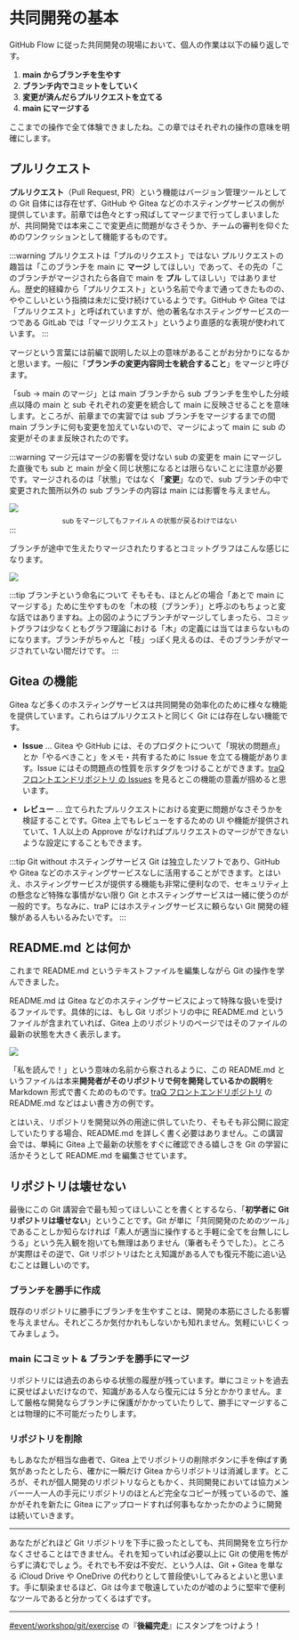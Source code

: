 # 共同開発の基本

GitHub Flow に従った共同開発の現場において、個人の作業は以下の繰り返しです。

1. **main からブランチを生やす**
2. **ブランチ内でコミットをしていく**
3. **変更が済んだらプルリクエストを立てる**
4. **main にマージする**

ここまでの操作で全て体験できましたね。この章ではそれぞれの操作の意味を明確にします。

## プルリクエスト

**プルリクエスト**（Pull Request, PR）という機能はバージョン管理ツールとしての Git 自体には存在せず、GitHub や Gitea などのホスティングサービスの側が提供しています。前章では色々とすっ飛ばしてマージまで行ってしまいましたが、共同開発では本来ここで変更点に問題がなさそうか、チームの審判を仰ぐためのワンクッションとして機能するものです。

:::warning プルリクエストは「プルのリクエスト」ではない
プルリクエストの趣旨は「このブランチを main に **マージ** してほしい」であって、その先の「このブランチがマージされたら各自で main を **プル** してほしい」ではありません。歴史的経緯から「プルリクエスト」という名前で今まで通ってきたものの、ややこしいという指摘は未だに受け続けているようです。GitHub や Gitea では「プルリクエスト」と呼ばれていますが、他の著名なホスティングサービスの一つである GitLab では「マージリクエスト」というより直感的な表現が使われています。
:::

マージという言葉には前編で説明した以上の意味があることがお分かりになるかと思います。一般に「**ブランチの変更内容同士を統合すること**」をマージと呼びます。

「sub → main のマージ」とは main ブランチから sub ブランチを生やした分岐点以降の main と sub それぞれの変更を統合して main に反映させることを意味します。ところが、前章までの実習では sub ブランチをマージするまでの間 main ブランチに何も変更を加えていないので、マージによって main に sub の変更がそのまま反映されたのです。

:::warning マージ元はマージの影響を受けない
sub の変更を main にマージした直後でも sub と main が全く同じ状態になるとは限らないことに注意が必要です。マージされるのは「状態」ではなく「**変更**」なので、sub ブランチの中で変更された箇所以外の sub ブランチの内容は main には影響を与えません。

![](https://md.trap.jp/uploads/upload_8b27e59a114f984bf7c41d456dc95b40.png)
<p style="font-size: 12px; text-align: center; margin: -8px 0 0 0">sub をマージしてもファイル A の状態が戻るわけではない</p>
:::

ブランチが途中で生えたりマージされたりするとコミットグラフはこんな感じになります。

![](https://md.trap.jp/uploads/upload_8354df7754459cfd08b0e67b333e8b19.png)

:::tip ブランチという命名について
そもそも、ほとんどの場合「あとで main にマージする」ために生やすものを「木の枝（ブランチ）」と呼ぶのもちょっと変な話ではありますね。上の図のようにブランチがマージしてしまったら、コミットグラフは少なくともグラフ理論における「木」の定義には当てはまらないものになります。ブランチがちゃんと「枝」っぽく見えるのは、そのブランチがマージされていない間だけです。
:::

## Gitea の機能

Gitea など多くのホスティングサービスは共同開発の効率化のために様々な機能を提供しています。これらはプルリクエストと同じく Git には存在しない機能です。

- **Issue** ... Gitea や GitHub には、そのプロダクトについて「現状の問題点」とか「やるべきこと」をメモ・共有するために Issue を立てる機能があります。Issue にはその問題点の性質を示すタグをつけることができます。[traQ フロントエンドリポジトリ の Issues](https://github.com/traPtitech/traQ_S-UI/issues) を見るとこの機能の意義が掴めると思います。

- **レビュー** ... 立てられたプルリクエストにおける変更に問題がなさそうかを検証することです。Gitea 上でもレビューをするための UI や機能が提供されていて、1 人以上の Approve がなければプルリクエストのマージができないような設定にすることもできます。

:::tip Git without ホスティングサービス
Git は独立したソフトであり、GitHub や Gitea などのホスティングサービスなしに活用することができます。とはいえ、ホスティングサービスが提供する機能も非常に便利なので、セキュリティ上の懸念など特殊な事情がない限り Git とホスティングサービスは一緒に使うのが一般的です。ちなみに、traP にはホスティングサービスに頼らない Git 開発の経験がある人もいるみたいです。
:::

## README.md とは何か

これまで README.md というテキストファイルを編集しながら Git の操作を学んできました。

README.md は Gitea などのホスティングサービスによって特殊な扱いを受けるファイルです。具体的には、もし Git リポジトリの中に README.md というファイルが含まれていれば、Gitea 上のリポジトリのページではそのファイルの最新の状態を大きく表示します。

![](https://md.trap.jp/uploads/upload_19bdd8d79f84cc5219f31e028a3a7e2d.png)

「私を読んで！」という意味の名前から察されるように、この README.md というファイルは本来**開発者がそのリポジトリで何を開発しているかの説明**を Markdown 形式で書くためのものです。[traQ フロントエンドリポジトリ](https://github.com/traPtitech/traQ_S-UI) の README.md などはよい書き方の例です。

とはいえ、リポジトリを開発以外の用途に供していたり、そもそも非公開に設定していたりする場合、README.md を詳しく書く必要はありません。この講習会では、単純に Gitea 上で最新の状態をすぐに確認できる嬉しさを Git の学習に活かそうとして README.md を編集させています。

## リポジトリは壊せない

最後にこの Git 講習会で最も知ってほしいことを書くとするなら、「**初学者に Git リポジトリは壊せない**」ということです。Git が単に「共同開発のためのツール」であることしか知らなければ「素人が適当に操作すると手軽に全てを台無しにしうる」という先入観を抱いても無理はありません（筆者もそうでした）。ところが実際はその逆で、Git リポジトリはたとえ知識がある人でも復元不能に追い込むことは難しいのです。

### ブランチを勝手に作成

既存のリポジトリに勝手にブランチを生やすことは、開発の本筋にさしたる影響を与えません。それどころか気付かれもしないかも知れません。気軽にいじくってみましょう。

### main にコミット & ブランチを勝手にマージ

リポジトリには過去のあらゆる状態の履歴が残っています。単にコミットを過去に戻せばよいだけなので、知識がある人なら復元には 5 分とかかりません。まして厳格な開発ならブランチに保護がかかっていたりして、勝手にマージすることは物理的に不可能だったりします。

### リポジトリを削除

もしあなたが相当な曲者で、Gitea 上でリポジトリの削除ボタンに手を伸ばす勇気があったとしたら、確かに一瞬だけ Gitea からリポジトリは消滅します。ところが、それが個人開発のリポジトリならともかく、共同開発においては協力メンバー一人一人の手元にリポジトリのほとんど完全なコピーが残っているので、誰かがそれを新たに Gitea にアップロードすれば何事もなかったかのように開発は続いていきます。

---

あなたがどれほど Git リポジトリを下手に扱ったとしても、共同開発を立ち行かなくさせることはできません。それを知っていれば必要以上に Git の使用を怖がらずに済むでしょう。それでも不安は不安だ、という人は、Git + Gitea を単なる iCloud Drive や OneDrive の代わりとして普段使いしてみるとよいと思います。手に馴染ませるほど、Git は今まで敬遠していたのが嘘のように堅牢で便利なツールであると分かってくるはずです。

---

[#event/workshop/git/exercise](https://q.trap.jp/channels/event/workshop/git/exercise) の『**後編完走**』にスタンプをつけよう！
